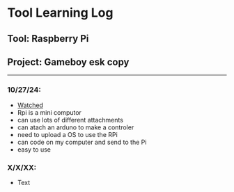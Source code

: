 # Tool Learning Log

## Tool: Raspberry Pi

## Project: Gameboy esk copy

---

### 10/27/24:
* [Watched](https://www.youtube.com/watch?v=Vp4glSVPT8o&list=WL&index=4&t=150s&ab_channel=SamMeech-Ward)
* Rpi is a mini computor
* can use lots of different attachments
* can atach an arduno to make a controler
* need to upload a OS to use the RPi
* can code on my computer and send to the Pi
* easy to use


### X/X/XX:
* Text


<!--
* Links you used today (websites, videos, etc)
* Things you tried, progress you made, etc
* Challenges, a-ha moments, etc
* Questions you still have
* What you're going to try next
-->
